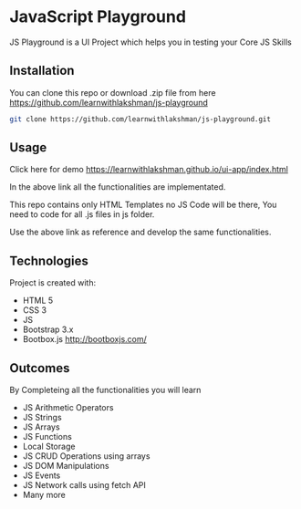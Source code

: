 # JavaScript Playground
JS Playground is a UI Project which helps you in testing your Core JS Skills

## Installation
You can clone this repo or download .zip file from here https://github.com/learnwithlakshman/js-playground

```bash
git clone https://github.com/learnwithlakshman/js-playground.git
```

## Usage
Click here for demo https://learnwithlakshman.github.io/ui-app/index.html

In the above link all the functionalities are implementated.

This repo contains only HTML Templates no JS Code will be there, You need to code for all .js files in js folder.

Use the above link as reference and develop the same functionalities.

## Technologies
Project is created with:
* HTML 5
* CSS 3
* JS
* Bootstrap 3.x
* Bootbox.js http://bootboxjs.com/

## Outcomes
By Completeing all the functionalities you will learn
* JS Arithmetic Operators
* JS Strings
* JS Arrays
* JS Functions
* Local Storage 
* JS CRUD Operations using arrays
* JS DOM Manipulations 
* JS Events
* JS Network calls using fetch API
* Many more



